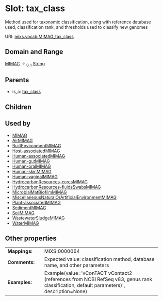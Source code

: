 
# Slot: tax_class


Method used for taxonomic classification, along with reference database used, classification rank, and thresholds used to classify new genomes

URI: [mixs.vocab:MIMAG_tax_class](https://w3id.org/mixs/vocab/MIMAG_tax_class)


## Domain and Range

[MIMAG](MIMAG.md) &#8594;  <sub>0..1</sub> [String](types/String.md)

## Parents

 *  is_a: [tax_class](tax_class.md)

## Children


## Used by

 * [MIMAG](MIMAG.md)
 * [AirMIMAG](AirMIMAG.md)
 * [BuiltEnvironmentMIMAG](BuiltEnvironmentMIMAG.md)
 * [Host-associatedMIMAG](Host-associatedMIMAG.md)
 * [Human-associatedMIMAG](Human-associatedMIMAG.md)
 * [Human-gutMIMAG](Human-gutMIMAG.md)
 * [Human-oralMIMAG](Human-oralMIMAG.md)
 * [Human-skinMIMAG](Human-skinMIMAG.md)
 * [Human-vaginalMIMAG](Human-vaginalMIMAG.md)
 * [HydrocarbonResources-coresMIMAG](HydrocarbonResources-coresMIMAG.md)
 * [HydrocarbonResources-fluidsSwabsMIMAG](HydrocarbonResources-fluidsSwabsMIMAG.md)
 * [MicrobialMatBiofilmMIMAG](MicrobialMatBiofilmMIMAG.md)
 * [MiscellaneousNaturalOrArtificialEnvironmentMIMAG](MiscellaneousNaturalOrArtificialEnvironmentMIMAG.md)
 * [Plant-associatedMIMAG](Plant-associatedMIMAG.md)
 * [SedimentMIMAG](SedimentMIMAG.md)
 * [SoilMIMAG](SoilMIMAG.md)
 * [WastewaterSludgeMIMAG](WastewaterSludgeMIMAG.md)
 * [WaterMIMAG](WaterMIMAG.md)

## Other properties

|  |  |  |
| --- | --- | --- |
| **Mappings:** | | MIXS:0000064 |
| **Comments:** | | Expected value: classification method, database name, and other parameters |
| **Examples:** | | Example(value='vConTACT vContact2 (references from NCBI RefSeq v83, genus rank classification, default parameters)', description=None) |

